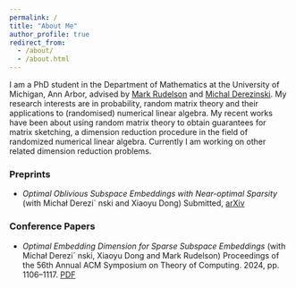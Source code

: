 ```yaml
---
permalink: /
title: "About Me"
author_profile: true
redirect_from: 
  - /about/
  - /about.html
---
```


I am a PhD student in the Department of Mathematics at the University of Michigan, Ann Arbor, advised by [Mark Rudelson](https://websites.umich.edu/~rudelson/) and [Michal Derezinski](https://web.eecs.umich.edu/~derezin/). My research interests are in probability, random matrix theory and their applications to (randomised) numerical linear algebra. My recent works have been about using random matrix theory to obtain guarantees for matrix sketching, a dimension reduction procedure in the field of randomized numerical linear algebra. Currently I am working on other related dimension reduction problems. 

### Preprints

* *Optimal Oblivious Subspace Embeddings with Near-optimal Sparsity* (with Michał Derezi´ nski and Xiaoyu Dong) Submitted, [arXiv](https://arxiv.org/abs/2411.08773) 

### Conference Papers

* *Optimal Embedding Dimension for Sparse Subspace Embeddings* (with Michał Derezi´ nski, Xiaoyu Dong and Mark Rudelson) Proceedings of the 56th Annual ACM Symposium on Theory of Computing. 2024, pp. 1106–1117. [PDF](https://shabarishch.github.io/files/chenakkod_stoc2024.pdf)


